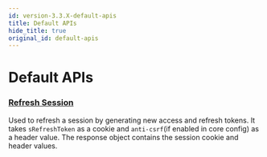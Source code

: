 ```yaml
---
id: version-3.3.X-default-apis
title: Default APIs
hide_title: true
original_id: default-apis
---
```


# Default APIs

### [Refresh Session](https://github.com/supertokens/frontend-driver-interface/blob/master/v1.5.0.md#refresh-session)
Used to refresh a session by generating new access and refresh tokens. It takes ``sRefreshToken`` as a cookie and ``anti-csrf``(if enabled in core config) as a header value. The response object contains the session cookie and header values.
